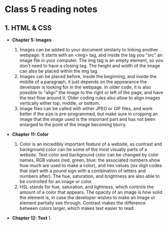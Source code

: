 # Class 5 reading notes

## 1. HTML & CSS

   - **Chapter 5: Images**
     1. Images can be added to your document similarly to linking another webpage. It starts with an &lt;img&gt; tag, and inside the tag you "src" an image file in your computer. The img tag is an empty element, so you don't need to have a closing tag. The height and width of the image can also be placed within the img tag.
     2. Images can be placed before, inside the beginning, and inside the middle of a paragraph, it just depends on the appearance the developer is looking for in the webpage. In older code, it is also possible to "align" the image to the right or left of the page, and have the text flow around it. Older coding rules also allow to align images vertically either top, middle, or bottom.
     3. Image files can be called with either JPEG or GIF files, and work better if the size is pre-programmed, but make sure in cropping an image that the image used is the important part and has not been enlarged to the point of the image becoming blurry.
        
   - **Chapter 11: Color**
     1. Color is an incredibly important feature of a website, as contrast and background color can be some of the most visually parts of a website. Text color and background color can be changed by color names, RGB values (red, green, blue: the associated numbers show how much are used to make a color), and hex values (six digit codes that start with a pound sign with a combination of letters and numbers after). The hue, saturation, and brightness are also able to be controlled for an image or color. 
     2. HSL stands for hue, saturation, and lightness, which controls the amount of a color that appears. The opacity of an image is how solid the element is, in case the developer wishes to make an image or element partially see through. Contrast makes the difference between colors larger, which makes text easier to read.
   
   - **Chapter 12: Text**
     1. 
